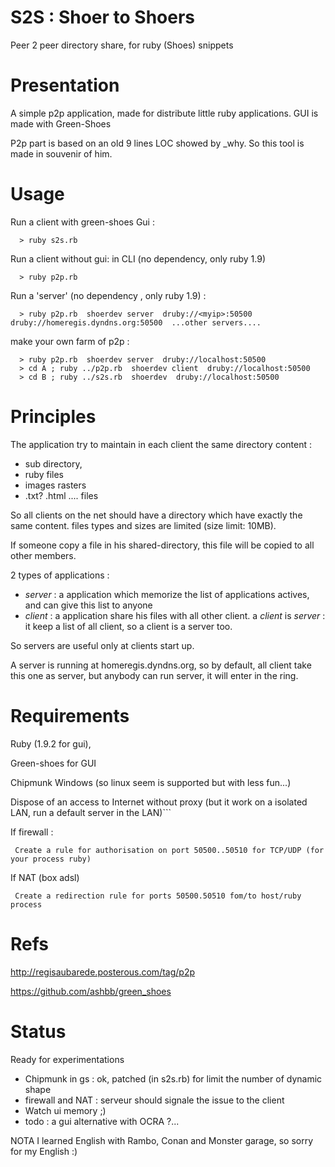 S2S : Shoer to Shoers
=====================

Peer 2 peer directory share, for ruby (Shoes) snippets

Presentation
============

A simple p2p application, made for distribute little ruby applications.
GUI is made with Green-Shoes

P2p part is based on an old 9 lines LOC showed by _why.
So this tool is made in souvenir of him.


Usage
=====

Run a client with green-shoes Gui  :

```
  > ruby s2s.rb
```

Run a client without gui: in CLI (no dependency, only ruby 1.9)

```
  > ruby p2p.rb
```

Run a 'server' (no dependency , only ruby 1.9) :

```
  > ruby p2p.rb  shoerdev server  druby://<myip>:50500  druby://homeregis.dyndns.org:50500  ...other servers....
```

make your own farm of p2p :

```
  > ruby p2p.rb  shoerdev server  druby://localhost:50500  
  > cd A ; ruby ../p2p.rb  shoerdev client  druby://localhost:50500  
  > cd B ; ruby ../s2s.rb  shoerdev  druby://localhost:50500    
```

Principles
=========

The application try to maintain in each client the same directory content :

* sub directory,
* ruby files
* images rasters
* .txt? .html .... files

So all clients on the net should have a directory which have exactly the same content.
files types and sizes are limited (size limit: 10MB).

If someone copy a file in his shared-directory, this file will be copied to all other members.

2 types of applications :

* *server* : a application which memorize the list of applications actives, and can give this list to anyone
* *client* : a application share his files with all other client. 
   a *client* is *server* : it keep a list of all client, so a client is a server too.

So servers are useful only at clients start up.

A server is running at homeregis.dyndns.org, so by default, all client take this one as server,
but anybody can run server, it will enter in the ring.


Requirements
============

Ruby (1.9.2 for gui),

Green-shoes for GUI

Chipmunk Windows (so linux seem is supported but with less fun...)

Dispose of an access to Internet without proxy 
(but it  work on a isolated LAN, run a default server in the LAN)```

If firewall :

``` 
 Create a rule for authorisation on port 50500..50510 for TCP/UDP (for your process ruby)
```

If NAT (box adsl)

```
 Create a redirection rule for ports 50500.50510 fom/to host/ruby process
```

Refs
====

http://regisaubarede.posterous.com/tag/p2p

https://github.com/ashbb/green_shoes

Status
======

Ready for experimentations 
- Chipmunk in gs : ok, patched (in s2s.rb) for limit the number of dynamic shape
- firewall and NAT : serveur should signale the issue to the client
- Watch ui memory ;)
- todo : a gui alternative with OCRA ?...


NOTA
I learned English with Rambo, Conan and Monster garage, so sorry for my English :)

